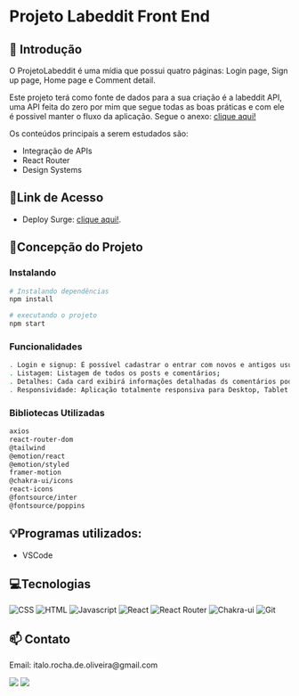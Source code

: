 # **Projeto Labeddit Front End**

## 📖 Introdução 

O ProjetoLabeddit é uma mídia que possui quatro páginas: Login page, Sign up page, Home page e Comment detail.

Este projeto terá como fonte de dados para a sua criação é a labeddit API, uma API feita do zero por mim que segue todas as boas práticas e com ele é possivel manter o fluxo da aplicação. Segue o anexo: 
[clique aqui!](https://github.com/ItaloRochaOliveira/labeddit-back-end)

Os conteúdos principais  a serem estudados são:

- Integração de APIs
- React Router
- Design Systems

## 🔗Link de Acesso
- Deploy Surge: [clique aqui!](https://labeddit-italo.surge.sh/).

## 📄Concepção do Projeto

### Instalando
```bash
# Instalando dependências
npm install

# executando o projeto
npm start
```



### Funcionalidades
```bash
. Login e signup: É possível cadastrar o entrar com novos e antigos usuários;
. Listagem: Listagem de todos os posts e comentários;
. Detalhes: Cada card exibirá informações detalhadas ds comentários podendo curti-los;
. Responsividade: Aplicação totalmente responsiva para Desktop, Tablet e Celulares;
```

### Bibliotecas Utilizadas

```bash
axios
react-router-dom
@tailwind
@emotion/react
@emotion/styled
framer-motion
@chakra-ui/icons
react-icons
@fontsource/inter
@fontsource/poppins
```

## 💡Programas utilizados:
- VSCode

## 💻Tecnologias 

![CSS](https://img.shields.io/badge/CSS3-1572B6?style=for-the-badge&logo=css3&logoColor=white)
![HTML](https://img.shields.io/badge/HTML5-E34F26?style=for-the-badge&logo=html5&logoColor=white)
![Javascript](https://img.shields.io/badge/JavaScript-323330?style=for-the-badge&logo=javascript&logoColor=F7DF1E)
![React](https://img.shields.io/badge/React-20232A?style=for-the-badge&logo=react&logoColor=61DAFB)
![React Router](https://img.shields.io/badge/React_Router-CA4245?style=for-the-badge&logo=react-router&logoColor=white)
![Chakra-ui](https://img.shields.io/badge/tailwind-blue?style=for-the-badge&logo=tailwindcss&logoColor=ciano)
![Git](https://img.shields.io/badge/GIT-E44C30?style=for-the-badge&logo=git&logoColor=white)

## 📫 Contato

<p>Email: italo.rocha.de.oliveira@gmail.com</p>
 <a href = "mailto:italo.rocha.de.oliveira@gmail.com"><img src="https://img.shields.io/badge/-Gmail-%23333?style=for-the-badge&logo=gmail&logoColor=white" alvo ="_blank"></a>
  <a href="https://www.linkedin.com/in/italorochaoliveira/" target="_blank"><img src="https://img.shields.io/badge/-LinkedIn-%230077B5?style=for-the-badge&logo=linkedin&logoColor=white" target="_blank"></a>

